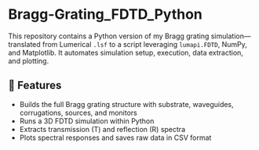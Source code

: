 # Bragg-Grating_FDTD_Python
This repository contains a Python version of my Bragg grating simulation—translated from Lumerical `.lsf` to a script leveraging `lumapi.FDTD`, NumPy, and Matplotlib. It automates simulation setup, execution, data extraction, and plotting.

## 🔧 Features

- Builds the full Bragg grating structure with substrate, waveguides, corrugations, sources, and monitors
- Runs a 3D FDTD simulation within Python
- Extracts transmission (T) and reflection (R) spectra
- Plots spectral responses and saves raw data in CSV format
